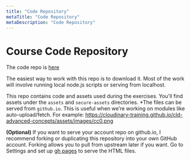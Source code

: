 ```yaml
---
title: "Code Repository"
metaTitle: "Code Repository"
metaDescription: "Code Repository"
---
```




# Course Code Repository

The code repo is [here](https://github.com/cloudinary-training/cld-advanced-concepts) 

The easiest way to work with this repo is to download it. Most of the work will involve running local node.js scripts or serving from localhost.

This repo contains code and assets used during the exercises.  You'll find assets under the `assets` and `secure-assets` directories.  *The files can be served from `github.io`. This is useful when we’re working on modules like auto-upload/fetch. For example: 
https://cloudinary-training.github.io/cld-advanced-concepts/assets/images/cc0.png 

**(Optional)** If you want to serve your account repo on github.io, I recommend forking or
duplicating this repository into your own GitHub account. Forking allows you to pull from
upstream later if you want. Go to Settings and set up [gh pages](https://help.github.com/en/github/working-with-github-pages/configuring-a-publishing-source-for-your-github-pages-site) to serve the HTML files.  

